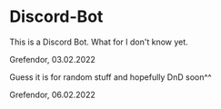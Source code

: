 # Discord-Bot

This is a Discord Bot. What for I don't know yet.

Grefendor, 03.02.2022

Guess it is for random stuff and hopefully DnD soon^^

Grefendor, 06.02.2022
